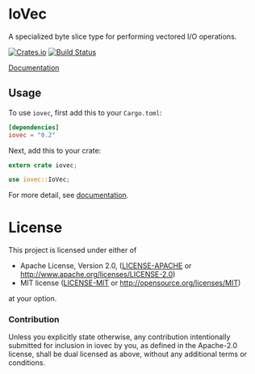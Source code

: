 # IoVec

A specialized byte slice type for performing vectored I/O operations.

[![Crates.io](https://img.shields.io/crates/v/iovec.svg?maxAge=2592000)](https://crates.io/crates/iovec)
[![Build Status](https://travis-ci.org/carllerche/iovec.svg?branch=master)](https://travis-ci.org/carllerche/iovec)

[Documentation](https://docs.rs/iovec)

## Usage

To use `iovec`, first add this to your `Cargo.toml`:

```toml
[dependencies]
iovec = "0.2"
```

Next, add this to your crate:

```rust
extern crate iovec;

use iovec::IoVec;
```

For more detail, see [documentation](https://docs.rs/iovec).

# License

This project is licensed under either of

 * Apache License, Version 2.0, ([LICENSE-APACHE](LICENSE-APACHE) or
   http://www.apache.org/licenses/LICENSE-2.0)
 * MIT license ([LICENSE-MIT](LICENSE-MIT) or
   http://opensource.org/licenses/MIT)

at your option.

### Contribution

Unless you explicitly state otherwise, any contribution intentionally submitted
for inclusion in iovec by you, as defined in the Apache-2.0 license, shall be
dual licensed as above, without any additional terms or conditions.
